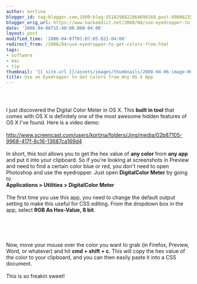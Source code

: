 ```yaml
---
author: kortina
blogger_id: tag:blogger.com,1999:blog-5518298822864690168.post-8980623597215293250
blogger_orig_url: https://www.hackaddict.net/2008/04/use-eyedropper-to-get-colors-from.html
date: '2008-04-06T15:40:00.008-04:00'
layout: post
modified_time: '2008-04-07T01:07:05.821-04:00'
redirect_from: /2008/04/use-eyedropper-to-get-colors-from.html
tags:
- software
- mac
- tip
thumbnail: '{{ site.url }}/assets/images/thumbnails/2008-04-06-image-0000.png'
title: Use an Eyedropper to Get Colors from Any OS X App
---
```


<img alt="" border="0" id="BLOGGER_PHOTO_ID_5186363828719287314" src="{{ site.url }}/assets/images/2008-04-06-image-0000.png" style="display:block; margin:0px auto 10px; text-align:center; "/><br/><br/>I just discovered the Digital Color Meter in OS X.  This <b>built in tool</b> that comes with OS X is definitely one of the most awesome hidden features of OS X I've found.  Here is a video demo: <br/><br/><a href="http://www.screencast.com/users/kortina/folders/Jing/media/02b87105-9968-417f-8c16-13687ca169d4">http://www.screencast.com/users/kortina/folders/Jing/media/02b87105-9968-417f-8c16-13687ca169d4</a><br/><br/>In short, this tool allows you to get the hex value of <b>any color</b> from <b>any app</b> and put it into your clipboard.  So if you're looking at screenshots in Preview and need to find a certain color blue or red, you don't need to open Photoshop and use the eyedropper.  Just open <b>DigitalColor Meter</b> by going to <br/><b>Applications &gt; Utilities &gt; DigitalColor Meter</b><br/><br/>The first time you use this app, you need to change the default output setting to make this useful for CSS editing.  From the dropdown box in the app, select <b>RGB As Hex-Value, 8 bit</b>.<br/><br/><img alt="" border="0" id="BLOGGER_PHOTO_ID_5186363910323665954" src="{{ site.url }}/assets/images/2008-04-06-image-0001.png" style="display:block; margin:0px auto 10px; text-align:center; "/><br/><br/><br/>Now, move your mouse over the color you want to grab (in Firefox, Preview, Word, or whatever) and hit <b>cmd + shift + c</b>.  This will copy the hex value of the color to your clipboard, and you can then easily paste it into a CSS document.<br/><br/>This is so freakin sweet!